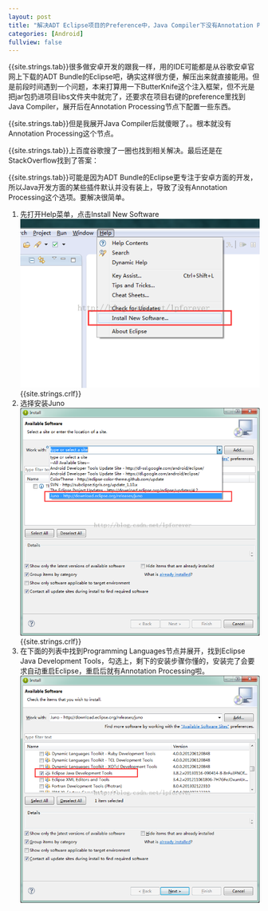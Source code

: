 ```yaml
---
layout: post
title: "解决ADT Eclipse项目的Preference中，Java Compiler下没有Annotation Processing"
categories: [Android]
fullview: false
---
```


{{site.strings.tab}}很多做安卓开发的跟我一样，用的IDE可能都是从谷歌安卓官网上下载的ADT Bundle的Eclipse吧，确实这样很方便，解压出来就直接能用。但是前段时间遇到一个问题，本来打算用一下ButterKnife这个注入框架，但不光是把jar包扔进项目libs文件夹中就完了，还要求在项目右键的preference里找到Java Compiler，展开后在Annotation Processing节点下配置一些东西。  

{{site.strings.tab}}但是我展开Java Compiler后就傻眼了。。根本就没有Annotation Processing这个节点。  
  
  
{{site.strings.tab}}上百度谷歌搜了一圈也找到相关解决。最后还是在StackOverflow找到了答案：  

{{site.strings.tab}}可能是因为ADT Bundle的Eclipse更专注于安卓方面的开发，所以Java开发方面的某些插件默认并没有装上，导致了没有Annotation Processing这个选项。要解决很简单。  

1. 先打开Help菜单，点击Install New Software
![](/assets/image/2014-11-04-01-01.png)  
{{site.strings.crlf}}
2. 选择安装Juno  
![](/assets/image/2014-11-04-01-02.png)  
{{site.strings.crlf}}
3. 在下面的列表中找到Programming Languages节点并展开，找到Eclipse Java Development Tools，勾选上，剩下的安装步骤你懂的，安装完了会要求自动重启Eclipse，重启后就有Annotation Processing啦。  
![](/assets/image/2014-11-04-01-03.png)  
